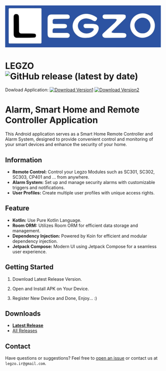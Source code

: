 ![LEGZO Logo](logo.jpg)

# LEGZO ![GitHub release (latest by date)](https://img.shields.io/github/v/release/yusefpasha/LEGZO?label=Latest%20Release)
Dowload Application: 
[![Download Version1](https://img.shields.io/badge/Download-Version1-yellow)](https://github.com/yusefpasha/LEGZO/releases/download/v1/LEGZOv1.apk)
[![Download Version2](https://img.shields.io/badge/Download-Version2-brightgreen)](https://github.com/yusefpasha/LEGZO/releases/download/v2/LEGZOv2.apk)

# Alarm, Smart Home and Remote Controller Application

This Android application serves as a Smart Home Remote Controller and Alarm System, designed to provide convenient control and monitoring of your smart devices and enhance the security of your home.

## Information

- **Remote Control:** Control your Legzo Modules such as SC301, SC302, SC303, CP401 and ... from anywhere.
- **Alarm System:** Set up and manage security alarms with customizable triggers and notifications.
- **User Profiles:** Create multiple user profiles with unique access rights.

## Feature

- **Kotlin:** Use Pure Kotlin Language.
- **Room ORM:** Utilizes Room ORM for efficient data storage and management.
- **Dependency Injection:** Powered by Koin for efficient and modular dependency injection.
- **Jetpack Compose:** Modern UI using Jetpack Compose for a seamless user experience.

## Getting Started

1. Download Latest Release Version.

2. Open and Install APK on Your Device.

3. Register New Device and Done, Enjoy... :)

## Downloads

- [**Latest Release**](https://github.com/yusefpasha/LEGZO/releases/latest)
- [All Releases](https://github.com/yusefpasha/LEGZO/releases)

## Contact

Have questions or suggestions? Feel free to [open an issue](https://github.com/yusefpasha/LEGZO/issues) or contact us at `legzo.ir@gmail.com`.
